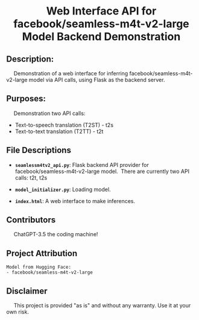 # <div align="center">Web Interface API for facebook/seamless-m4t-v2-large Model Backend Demonstration</div>

## Description:

&nbsp;&nbsp;&nbsp;&nbsp;&nbsp;Demonstration of a web interface for inferring facebook/seamless-m4t-v2-large model via API calls, using Flask as the backend server.

## Purposes:

&nbsp;&nbsp;&nbsp;&nbsp;&nbsp;Demonstration two API calls:
- Text-to-speech translation (T2ST) - t2s
- Text-to-text translation (T2TT) - t2t


## File Descriptions

- **`seamlessm4tv2_api.py`**: Flask backend API provider for facebook/seamless-m4t-v2-large model.  &nbsp;There are currently two API calls: t2t, t2s

- **`model_initializer.py`**:  Loading model.

- **`index.html`**:  A web interface to make inferences.

## Contributors 

&nbsp;&nbsp;&nbsp;&nbsp;&nbsp;ChatGPT-3.5 the coding machine!

## Project Attribution
    Model from Hugging Face: 
    - facebook/seamless-m4t-v2-large

## Disclaimer

&nbsp;&nbsp;&nbsp;&nbsp;&nbsp;This project is provided "as is" and without any warranty. Use it at your own risk. 
    






